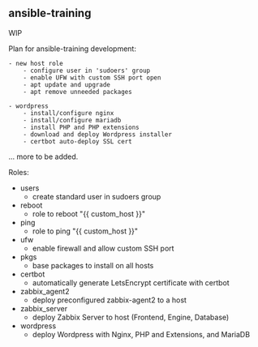 ## ansible-training

WIP

Plan for ansible-training development:
```
- new host role
    - configure user in 'sudoers' group
    - enable UFW with custom SSH port open
    - apt update and upgrade
    - apt remove unneeded packages

- wordpress
    - install/configure nginx 
    - install/configure mariadb
    - install PHP and PHP extensions
    - download and deploy Wordpress installer
    - certbot auto-deploy SSL cert
```
... more to be added.


Roles:
- users
    - create standard user in sudoers group
- reboot
    - role to reboot "{{ custom_host }}"
- ping
    - role to ping "{{ custom_host }}"
- ufw
    - enable firewall and allow custom SSH port
- pkgs
    - base packages to install on all hosts
- certbot
    - automatically generate LetsEncrypt certificate with certbot
- zabbix_agent2
    - deploy preconfigured zabbix-agent2 to a host
- zabbix_server
    - deploy Zabbix Server to host (Frontend, Engine, Database)
- wordpress
    - deploy Wordpress with Nginx, PHP and Extensions, and MariaDB 
